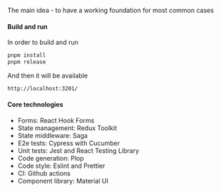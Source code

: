 The main idea - to have a working foundation for most common cases

#### Build and run

In order to build and run
```bash
pnpm install
pnpm release
```

And then it will be available

```bash
http://localhost:3201/
```

#### Core technologies

- Forms: React Hook Forms
- State management: Redux Toolkit
- State middleware: Saga
- E2e tests: Cypress with Cucumber
- Unit tests: Jest and React Testing Library
- Code generation: Plop
- Code style: Eslint and Prettier
- CI: Github actions
- Component library: Material UI
